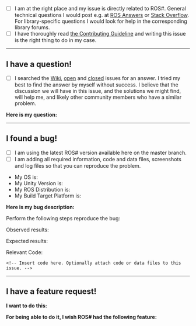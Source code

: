 <!--
Instructions:
* Please confirm the two statements below.
* Please fill out one of the three sections below.
* Please delete the other two sections and these instructions.

Issue Template © Siemens AG, 2017-2018
Author: Dr. Martin Bischoff (martin.bischoff@siemens.com)
-->

* [ ] I am at the right place and my issue is directly related to ROS#. General technical questions I would post e.g. at [ROS Answers](https://answers.ros.org/) or [Stack Overflow](https://stackoverflow.com). For library-specific questions I would look for help in the corresponding library forums.
* [ ] I have thoroughly read [the Contributing Guideline](Contributing.md) and writing this issue is the right thing to do in my case.

---
## I have a question! ##

* [ ] I searched the [Wiki](https://github.com/siemens/ros-sharp/wiki), [open](https://github.com/siemens/ros-sharp/issues) and [closed](https://github.com/siemens/ros-sharp/issues?q=is%3Aissue+is%3Aclosed) issues for an answer. I tried my best to find the answer by myself without success. I believe that the discussion we will have in this issue, and the solutions we might find, will help me, and likely other community members who have a similar problem.

**Here is my question:**
<!-- Insert question here. -->

---
## I found a bug! ##
* [ ] I am using the latest ROS# version available here on the master branch.
* [ ] I am adding all required information, code and data files, screenshots and log files so that you can reproduce the problem.

* My OS is: <!-- Insert your OS version here. -->
* My Unity Version is: <!-- Insert your Unity Version here. -->
* My ROS Distribution is: <!-- Insert your ROS distribution here. -->
* My Build Target Platform is: <!--Insert your target platform here. -->

**Here is my bug description:**
<!-- Insert bug description here. -->

Perform the following steps reproduce the bug:
<!-- Insert steps here. -->

Observed results:
<!-- Insert observed results here. Optionally attach screenshots and log files to this issue. -->

Expected results:
<!-- Insert expected results here. -->

Relevant Code:
```
<!-- Insert code here. Optionally attach code or data files to this issue. -->
```
---
## I have a feature request! ##

**I want to do this:**
<!-- Explain your use case here. -->

**For being able to do it, I wish ROS# had the following feature:**
<!-- Explain the suggested solution of your use case here. -->

